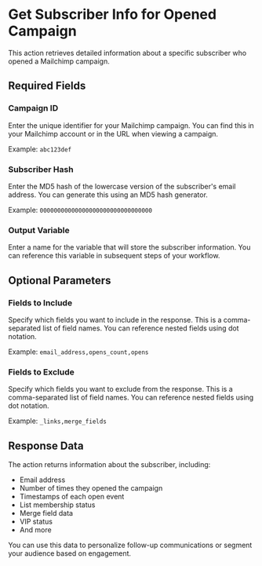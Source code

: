 # Get Subscriber Info for Opened Campaign

This action retrieves detailed information about a specific subscriber who opened a Mailchimp campaign.

## Required Fields

### Campaign ID
Enter the unique identifier for your Mailchimp campaign. You can find this in your Mailchimp account or in the URL when viewing a campaign.

Example: `abc123def`

### Subscriber Hash
Enter the MD5 hash of the lowercase version of the subscriber's email address. You can generate this using an MD5 hash generator.

Example: `00000000000000000000000000000000`

### Output Variable
Enter a name for the variable that will store the subscriber information. You can reference this variable in subsequent steps of your workflow.

## Optional Parameters

### Fields to Include
Specify which fields you want to include in the response. This is a comma-separated list of field names. You can reference nested fields using dot notation.

Example: `email_address,opens_count,opens`

### Fields to Exclude
Specify which fields you want to exclude from the response. This is a comma-separated list of field names. You can reference nested fields using dot notation.

Example: `_links,merge_fields`

## Response Data

The action returns information about the subscriber, including:

- Email address
- Number of times they opened the campaign
- Timestamps of each open event
- List membership status
- Merge field data
- VIP status
- And more

You can use this data to personalize follow-up communications or segment your audience based on engagement.
